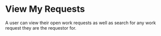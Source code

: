 # View My Requests

A user can view their open work requests as well as search for any work request they are the requestor for.

### 

